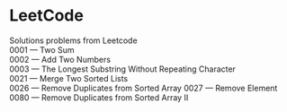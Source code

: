 # LeetCode
Solutions problems from Leetcode   
0001 — Two Sum  
0002 — Add Two Numbers  
0003 — The Longest Substring Without Repeating Character  
0021 — Merge Two Sorted Lists  
0026 — Remove Duplicates from Sorted Array
0027 — Remove Element
0080 — Remove Duplicates from Sorted Array II